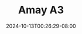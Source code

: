 --- 
title: "Amay A3"
description: "download  video bokep Amay A3 tiktok full vidio terbaru"
date: 2024-10-13T00:26:29-08:00
file_code: "qa0o6ibvqsoc"
draft: false
cover: "ra33z7ufb75ahxeo.jpg"
tags: ["Amay", "bokep-indo", "bokep-viral", "bokep-ig"]
length: 170
fld_id: "1483321"
foldername: "Amay"
categories: ["Amay"]
views: 0
---